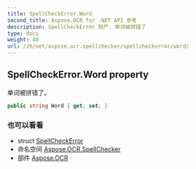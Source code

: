```yaml
---
title: SpellCheckError.Word
second_title: Aspose.OCR for .NET API 参考
description: SpellCheckError 财产. 单词被拼错了
type: docs
weight: 40
url: /zh/net/aspose.ocr.spellchecker/spellcheckerror/word/
---
```

## SpellCheckError.Word property

单词被拼错了。

```csharp
public string Word { get; set; }
```

### 也可以看看

* struct [SpellCheckError](../)
* 命名空间 [Aspose.OCR.SpellChecker](../../spellcheckerror/)
* 部件 [Aspose.OCR](../../../)


